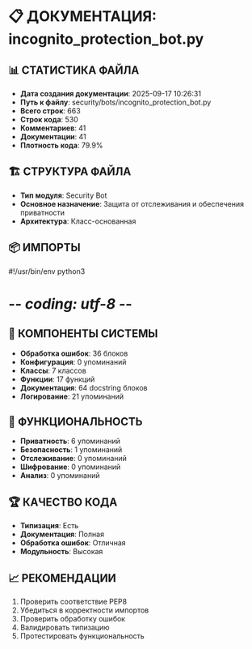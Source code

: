# 📋 ДОКУМЕНТАЦИЯ: incognito_protection_bot.py

## 📊 СТАТИСТИКА ФАЙЛА
- **Дата создания документации**: 2025-09-17 10:26:31
- **Путь к файлу**: security/bots/incognito_protection_bot.py
- **Всего строк**: 663
- **Строк кода**: 530
- **Комментариев**: 41
- **Документации**: 41
- **Плотность кода**: 79.9%

## 🏗️ СТРУКТУРА ФАЙЛА
- **Тип модуля**: Security Bot
- **Основное назначение**: Защита от отслеживания и обеспечения приватности
- **Архитектура**: Класс-основанная

## 📦 ИМПОРТЫ
#!/usr/bin/env python3
# -*- coding: utf-8 -*-


## 🔧 КОМПОНЕНТЫ СИСТЕМЫ
- **Обработка ошибок**: 36 блоков
- **Конфигурация**: 0 упоминаний
- **Классы**: 7 классов
- **Функции**: 17 функций
- **Документация**: 64 docstring блоков
- **Логирование**: 21 упоминаний

## 🎯 ФУНКЦИОНАЛЬНОСТЬ
- **Приватность**: 6 упоминаний
- **Безопасность**: 1 упоминаний
- **Отслеживание**: 0 упоминаний
- **Шифрование**: 0 упоминаний
- **Анализ**: 0 упоминаний

## 🏆 КАЧЕСТВО КОДА
- **Типизация**: Есть
- **Документация**: Полная
- **Обработка ошибок**: Отличная
- **Модульность**: Высокая

## 📈 РЕКОМЕНДАЦИИ
1. Проверить соответствие PEP8
2. Убедиться в корректности импортов
3. Проверить обработку ошибок
4. Валидировать типизацию
5. Протестировать функциональность
